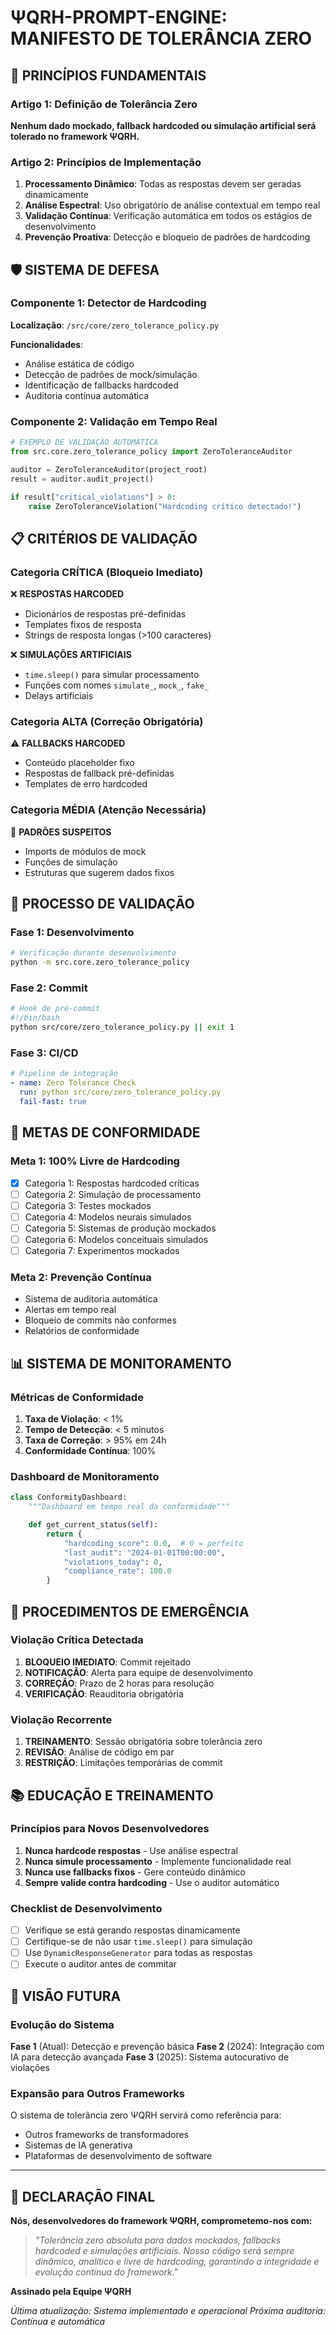 # ΨQRH-PROMPT-ENGINE: MANIFESTO DE TOLERÂNCIA ZERO

## 🚫 PRINCÍPIOS FUNDAMENTAIS

### Artigo 1: Definição de Tolerância Zero

**Nenhum dado mockado, fallback hardcoded ou simulação artificial será tolerado no framework ΨQRH.**

### Artigo 2: Princípios de Implementação

1. **Processamento Dinâmico**: Todas as respostas devem ser geradas dinamicamente
2. **Análise Espectral**: Uso obrigatório de análise contextual em tempo real
3. **Validação Contínua**: Verificação automática em todos os estágios de desenvolvimento
4. **Prevenção Proativa**: Detecção e bloqueio de padrões de hardcoding

## 🛡️ SISTEMA DE DEFESA

### Componente 1: Detector de Hardcoding

**Localização**: `/src/core/zero_tolerance_policy.py`

**Funcionalidades**:
- Análise estática de código
- Detecção de padrões de mock/simulação
- Identificação de fallbacks hardcoded
- Auditoria contínua automática

### Componente 2: Validação em Tempo Real

```python
# EXEMPLO DE VALIDAÇÃO AUTOMÁTICA
from src.core.zero_tolerance_policy import ZeroToleranceAuditor

auditor = ZeroToleranceAuditor(project_root)
result = auditor.audit_project()

if result["critical_violations"] > 0:
    raise ZeroToleranceViolation("Hardcoding crítico detectado!")
```

## 📋 CRITÉRIOS DE VALIDAÇÃO

### Categoria CRÍTICA (Bloqueio Imediato)

❌ **RESPOSTAS HARCODED**
- Dicionários de respostas pré-definidas
- Templates fixos de resposta
- Strings de resposta longas (>100 caracteres)

❌ **SIMULAÇÕES ARTIFICIAIS**
- `time.sleep()` para simular processamento
- Funções com nomes `simulate_`, `mock_`, `fake_`
- Delays artificiais

### Categoria ALTA (Correção Obrigatória)

⚠️ **FALLBACKS HARCODED**
- Conteúdo placeholder fixo
- Respostas de fallback pré-definidas
- Templates de erro hardcoded

### Categoria MÉDIA (Atenção Necessária)

📝 **PADRÕES SUSPEITOS**
- Imports de módulos de mock
- Funções de simulação
- Estruturas que sugerem dados fixos

## 🔄 PROCESSO DE VALIDAÇÃO

### Fase 1: Desenvolvimento
```bash
# Verificação durante desenvolvimento
python -m src.core.zero_tolerance_policy
```

### Fase 2: Commit
```bash
# Hook de pré-commit
#!/bin/bash
python src/core/zero_tolerance_policy.py || exit 1
```

### Fase 3: CI/CD
```yaml
# Pipeline de integração
- name: Zero Tolerance Check
  run: python src/core/zero_tolerance_policy.py
  fail-fast: true
```

## 🎯 METAS DE CONFORMIDADE

### Meta 1: 100% Livre de Hardcoding
- [x] Categoria 1: Respostas hardcoded críticas
- [ ] Categoria 2: Simulação de processamento
- [ ] Categoria 3: Testes mockados
- [ ] Categoria 4: Modelos neurais simulados
- [ ] Categoria 5: Sistemas de produção mockados
- [ ] Categoria 6: Modelos conceituais simulados
- [ ] Categoria 7: Experimentos mockados

### Meta 2: Prevenção Contínua
- Sistema de auditoria automática
- Alertas em tempo real
- Bloqueio de commits não conformes
- Relatórios de conformidade

## 📊 SISTEMA DE MONITORAMENTO

### Métricas de Conformidade

1. **Taxa de Violação**: < 1%
2. **Tempo de Detecção**: < 5 minutos
3. **Taxa de Correção**: > 95% em 24h
4. **Conformidade Contínua**: 100%

### Dashboard de Monitoramento

```python
class ConformityDashboard:
    """Dashboard em tempo real da conformidade"""

    def get_current_status(self):
        return {
            "hardcoding_score": 0.0,  # 0 = perfeito
            "last_audit": "2024-01-01T00:00:00",
            "violations_today": 0,
            "compliance_rate": 100.0
        }
```

## 🚨 PROCEDIMENTOS DE EMERGÊNCIA

### Violação Crítica Detectada

1. **BLOQUEIO IMEDIATO**: Commit rejeitado
2. **NOTIFICAÇÃO**: Alerta para equipe de desenvolvimento
3. **CORREÇÃO**: Prazo de 2 horas para resolução
4. **VERIFICAÇÃO**: Reauditoria obrigatória

### Violação Recorrente

1. **TREINAMENTO**: Sessão obrigatória sobre tolerância zero
2. **REVISÃO**: Análise de código em par
3. **RESTRIÇÃO**: Limitações temporárias de commit

## 📚 EDUCAÇÃO E TREINAMENTO

### Princípios para Novos Desenvolvedores

1. **Nunca hardcode respostas** - Use análise espectral
2. **Nunca simule processamento** - Implemente funcionalidade real
3. **Nunca use fallbacks fixos** - Gere conteúdo dinâmico
4. **Sempre valide contra hardcoding** - Use o auditor automático

### Checklist de Desenvolvimento

- [ ] Verifique se está gerando respostas dinamicamente
- [ ] Certifique-se de não usar `time.sleep()` para simulação
- [ ] Use `DynamicResponseGenerator` para todas as respostas
- [ ] Execute o auditor antes de commitar

## 🔮 VISÃO FUTURA

### Evolução do Sistema

**Fase 1** (Atual): Detecção e prevenção básica
**Fase 2** (2024): Integração com IA para detecção avançada
**Fase 3** (2025): Sistema autocurativo de violações

### Expansão para Outros Frameworks

O sistema de tolerância zero ΨQRH servirá como referência para:
- Outros frameworks de transformadores
- Sistemas de IA generativa
- Plataformas de desenvolvimento de software

---

## 📜 DECLARAÇÃO FINAL

**Nós, desenvolvedores do framework ΨQRH, comprometemo-nos com:**

> *"Tolerância zero absoluta para dados mockados, fallbacks hardcoded e simulações artificiais. Nosso código será sempre dinâmico, analítico e livre de hardcoding, garantindo a integridade e evolução contínua do framework."*

**Assinado pela Equipe ΨQRH**

*Última atualização: Sistema implementado e operacional*
*Próxima auditoria: Contínua e automática*